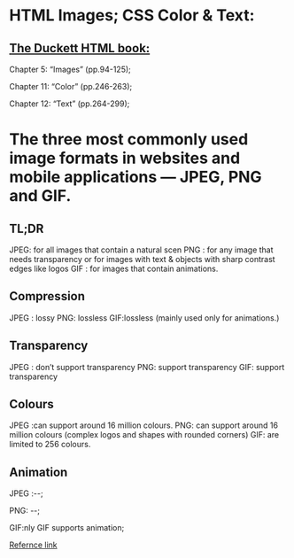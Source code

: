 
# HTML Images; CSS Color & Text:

## [The Duckett HTML book:](https://wtf.tw/ref/duckett.pdf)

Chapter 5: “Images” (pp.94-125);

Chapter 11: “Color” (pp.246-263);

Chapter 12: “Text” (pp.264-299);


# The three most commonly used image formats in websites and mobile applications — JPEG, PNG and GIF.

## TL;DR
JPEG: for all images that contain a natural scen
PNG : for any image that needs transparency or for images with text & objects with sharp contrast edges like logos
GIF : for images that contain animations. 

## Compression
JPEG : lossy
PNG: lossless 
GIF:lossless (mainly used only for animations.)

## Transparency
JPEG : don’t support transparency
PNG: support transparency 
GIF: support transparency

## Colours
JPEG :can support around 16 million colours. 
PNG: can support around 16 million colours (complex logos and shapes with rounded corners)
GIF: are limited to 256 colours.

## Animation
JPEG :--;

PNG: --;

GIF:nly GIF supports animation;


[Refernce link](https://blog.imagekit.io/jpeg-vs-png-vs-gif-which-image-format-to-use-and-when-c8913ae3e01d)